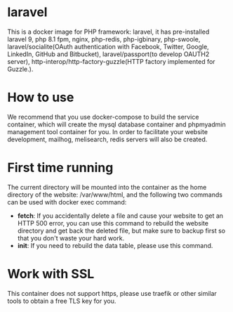 # laravel

This is a docker image for PHP framework: laravel, it has pre-installed laravel 9, php 8.1 fpm, nginx, php-redis, php-igbinary, php-swoole, laravel/socialite(OAuth authentication with Facebook, Twitter, Google, LinkedIn, GitHub and Bitbucket), laravel/passport(to develop OAUTH2 server), http-interop/http-factory-guzzle(HTTP factory implemented for Guzzle.).

# How to use

We recommend that you use docker-compose to build the service container, which will create the mysql database container and phpmyadmin management tool container for you. In order to facilitate your website development, mailhog, melisearch, redis servers will also be created.

# First time running

The current directory will be mounted into the container as the home directory of the website: /var/www/html, and the following two commands can be used with docker exec command:
* __fetch__: If you accidentally delete a file and cause your website to get an HTTP 500 error, you can use this command to rebuild the website directory and get back the deleted file, but make sure to backup first so that you don't waste your hard work.
* __init__: If you need to rebuild the data table, please use this command.

# Work with SSL

This container does not support https, please use traefik or other similar tools to obtain a free TLS key for you.
